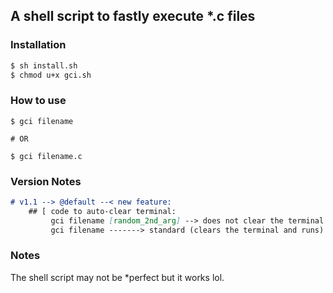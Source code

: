 ## A shell script to fastly execute *.c files

### Installation
```sh
$ sh install.sh
$ chmod u+x gci.sh
```

### How to use
```$sh
$ gci filename

# OR

$ gci filename.c
```
### Version Notes

```md
# v1.1 --> @default --< new feature: 
    ## [ code to auto-clear terminal:
         gci filename [random_2nd_arg] --> does not clear the terminal
         gci filename -------> standard (clears the terminal and runs)
```

### Notes

The shell script may not be *perfect but it works lol.